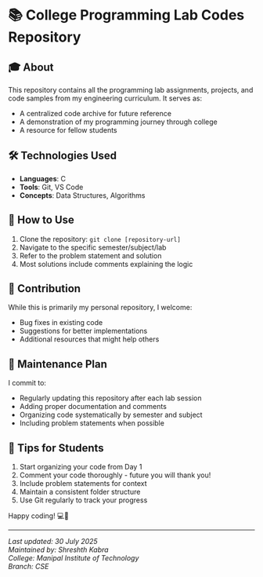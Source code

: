 # 📚 College Programming Lab Codes Repository

## 🎓 About
This repository contains all the programming lab assignments, projects, and code samples from my engineering curriculum. It serves as:
- A centralized code archive for future reference
- A demonstration of my programming journey through college
- A resource for fellow students

## 🛠️ Technologies Used
- **Languages**: C
- **Tools**: Git, VS Code
- **Concepts**: Data Structures, Algorithms

## 📌 How to Use
1. Clone the repository: `git clone [repository-url]`
2. Navigate to the specific semester/subject/lab
3. Refer to the problem statement and solution
4. Most solutions include comments explaining the logic

## 🤝 Contribution
While this is primarily my personal repository, I welcome:
- Bug fixes in existing code
- Suggestions for better implementations
- Additional resources that might help others

## 📅 Maintenance Plan
I commit to:
- Regularly updating this repository after each lab session
- Adding proper documentation and comments
- Organizing code systematically by semester and subject
- Including problem statements when possible

## 🌟 Tips for Students
1. Start organizing your code from Day 1
2. Comment your code thoroughly - future you will thank you!
3. Include problem statements for context
4. Maintain a consistent folder structure
5. Use Git regularly to track your progress

Happy coding! 💻🚀

---

*Last updated: 30 July 2025*  
*Maintained by: Shreshth Kabra*  
*College: Manipal Institute of Technology*  
*Branch: CSE*
